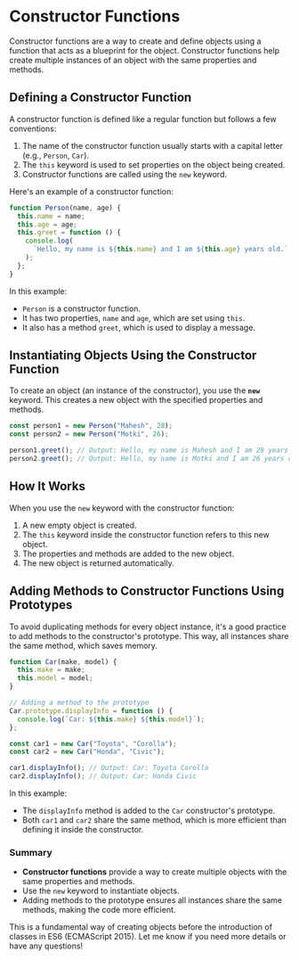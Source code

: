 # Constructor Functions

Constructor functions are a way to create and define objects using a function that acts as a blueprint for the object. Constructor functions help create multiple instances of an object with the same properties and methods.

## Defining a Constructor Function

A constructor function is defined like a regular function but follows a few conventions:

1. The name of the constructor function usually starts with a capital letter (e.g., `Person`, `Car`).
2. The `this` keyword is used to set properties on the object being created.
3. Constructor functions are called using the `new` keyword.

Here's an example of a constructor function:

```javascript
function Person(name, age) {
  this.name = name;
  this.age = age;
  this.greet = function () {
    console.log(
      `Hello, my name is ${this.name} and I am ${this.age} years old.`
    );
  };
}
```

In this example:

- `Person` is a constructor function.
- It has two properties, `name` and `age`, which are set using `this`.
- It also has a method `greet`, which is used to display a message.

## Instantiating Objects Using the Constructor Function

To create an object (an instance of the constructor), you use the **`new`** keyword. This creates a new object with the specified properties and methods.

```javascript
const person1 = new Person("Mahesh", 28);
const person2 = new Person("Motki", 26);

person1.greet(); // Output: Hello, my name is Mahesh and I am 28 years old.
person2.greet(); // Output: Hello, my name is Motki and I am 26 years old.
```

## How It Works

When you use the `new` keyword with the constructor function:

1. A new empty object is created.
2. The `this` keyword inside the constructor function refers to this new object.
3. The properties and methods are added to the new object.
4. The new object is returned automatically.

## Adding Methods to Constructor Functions Using Prototypes

To avoid duplicating methods for every object instance, it's a good practice to add methods to the constructor's prototype. This way, all instances share the same method, which saves memory.

```javascript
function Car(make, model) {
  this.make = make;
  this.model = model;
}

// Adding a method to the prototype
Car.prototype.displayInfo = function () {
  console.log(`Car: ${this.make} ${this.model}`);
};

const car1 = new Car("Toyota", "Corolla");
const car2 = new Car("Honda", "Civic");

car1.displayInfo(); // Output: Car: Toyota Corolla
car2.displayInfo(); // Output: Car: Honda Civic
```

In this example:

- The `displayInfo` method is added to the `Car` constructor's prototype.
- Both `car1` and `car2` share the same method, which is more efficient than defining it inside the constructor.

### Summary

- **Constructor functions** provide a way to create multiple objects with the same properties and methods.
- Use the `new` keyword to instantiate objects.
- Adding methods to the prototype ensures all instances share the same methods, making the code more efficient.

This is a fundamental way of creating objects before the introduction of classes in ES6 (ECMAScript 2015). Let me know if you need more details or have any questions!
